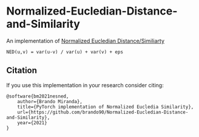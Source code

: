 # Normalized-Eucledian-Distance-and-Similarity

An implementation of [Normalized Eucledian Distance/Similiarty](https://stats.stackexchange.com/questions/136232/definition-of-normalized-euclidean-distance)

```
NED(u,v) = var(u-v) / var(u) + var(v) + eps
```

## Citation
If you use this implementation in your research consider citing:

```
@software{bm2021nesned,
    author={Brando Miranda},
    title={PyTorch implementation of Normalized Eucledia Similarity},
    url={https://github.com/brando90/Normalized-Eucledian-Distance-and-Similarity},
    year={2021}
}
```
